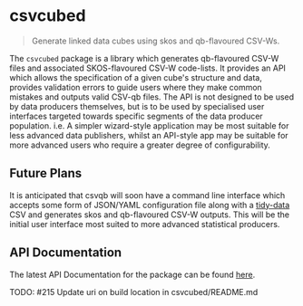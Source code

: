 # csvcubed

> Generate linked data cubes using skos and qb-flavoured CSV-Ws.

The `csvcubed` package is a library which generates qb-flavoured CSV-W files and associated SKOS-flavoured CSV-W code-lists. It provides an API which allows the specification of a given cube's structure and data, provides validation errors to guide users where they make common mistakes and outputs valid CSV-qb files. The API is not designed to be used by data producers themselves, but is to be used by specialised user interfaces targeted towards specific segments of the data producer population. i.e. A simpler wizard-style application may be most suitable for less advanced data publishers, whilst an API-style app may be suitable for more advanced users who require a greater degree of configurability.

## Future Plans

It is anticipated that csvqb will soon have a command line interface which accepts some form of JSON/YAML configuration file along with a [tidy-data](https://doi.org/10.18637/jss.v059.i10) CSV and generates skos and qb-flavoured CSV-W outputs. This will be the initial user interface most suited to more advanced statistical producers.

## API Documentation

The latest API Documentation for the package can be found [here](https://ci.floop.org.uk/job/GSS_data/job/csvwlib/job/main/lastSuccessfulBuild/artifact/csvqb/docs/_build/html/index.html).

TODO: #215 Update uri on build location in csvcubed/README.md